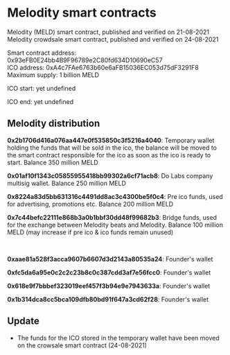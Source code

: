 # Melodity smart contracts
Melodity (MELD) smart contract, published and verified on 21-08-2021
Melodity crowdsale smart contract, published and verified on 24-08-2021

Smart contract address: 0x93eFB0E24bb4B9F96789e2C80fd634D10690eC57 <br>
ICO address: 0xA4c7FAe6763b60e6aFB15036EC053d75dF3291F8
<br>
Maximum supply: 1 billion MELD

ICO start: yet undefined

ICO end: yet undefined

## Melodity distribution

**0x2b1706d416a076aa447e0f535850c3f5216a4040**:
Temporary wallet holding the funds that will be sold in the ico, the balance will be moved to the smart contract responsible for the ico as soon as the ico is ready to start. Balance 350 million MELD

**0x01af10f1343c05855955418bb99302a6cf71acb8**: Do Labs company multisig wallet. Balance 250 million MELD

**0x8224a83d5bb631316c4491dd8ac3c4300be5f0c4**: Pre ico funds, used for advertising, promotions etc. Balance 200 million MELD

**0x7c44befc22111e868b3a0b1bbf30dd48f99682b3**: 
Bridge funds, used for the exchange between Melodity beats and Melodity. Balance 100 million MELD (may increase if pre ico & ico funds remain unused)

<br>

**0xaae81a528f3acca9607b6607d3d2143a80535a24**: Founder's wallet

**0xfc5da6a95e0c2c2c23b8c0c387cdd3af7e56fcc0**: Founder's wallet

**0x618e9f7bbbef323019eef457f3b94e9e7943633a**: Founder's wallet

**0x1b314dca8cc5bca109dfb80bd91f647a3cd62f28**: Founder's wallet


## Update

* The funds for the ICO stored in the temporary wallet have been moved on the crowsale smart contract (24-08-2021)
